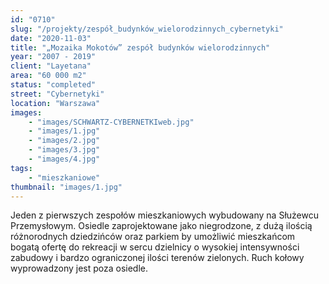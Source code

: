 ```yaml
---
id: "0710"
slug: "/projekty/zespół_budynków_wielorodzinnych_cybernetyki"
date: "2020-11-03"
title: "„Mozaika Mokotów” zespół budynków wielorodzinnych"
year: "2007 - 2019"
client: "Layetana"
area: "60 000 m2"
status: "completed"
street: "Cybernetyki"
location: "Warszawa"
images: 
    - "images/SCHWARTZ-CYBERNETKIweb.jpg"
    - "images/1.jpg"
    - "images/2.jpg"
    - "images/3.jpg"
    - "images/4.jpg"    
tags: 
    - "mieszkaniowe"
thumbnail: "images/1.jpg"
---
```

Jeden z&nbsp;pierwszych zespołów mieszkaniowych wybudowany na Służewcu Przemysłowym. Osiedle zaprojektowane jako niegrodzone, z&nbsp;dużą ilością różnorodnych dziedzińców oraz parkiem by umożliwić mieszkańcom bogatą ofertę do rekreacji w&nbsp;sercu dzielnicy o wysokiej intensywności zabudowy i&nbsp;bardzo ograniczonej ilości terenów zielonych. Ruch kołowy wyprowadzony jest poza osiedle.